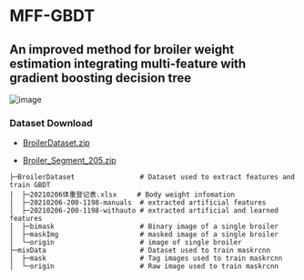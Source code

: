 # MFF-GBDT
## An improved method for broiler weight estimation integrating multi-feature with gradient boosting decision tree

![image](https://user-images.githubusercontent.com/50978393/219844459-653e72f3-413f-4001-b659-a44b1f1a791a.png)

### Dataset Download
- [BroilerDataset.zip](https://pan.baidu.com/s/1B2Amc51YuSQZ26j7ve92uw?pwd=bbu6 )

- [Broiler_Segment_205.zip](https://pan.baidu.com/s/1UUoFQDt4Px4VUY3Jq4-MeA?pwd=tt7b)
```
├─BroilerDataset                # Dataset used to extract features and train GBDT
|  ├─20210206体重登记表.xlsx     # Body weight infomation
│  ├─20210206-200-1198-manuals  # extracted artificial features
│  ├─20210206-200-1198-withauto # extracted artificial and learned features
│  ├─bimask                     # Binary image of a single broiler
│  ├─maskImg                    # masked image of a single broiler
│  └─origin                     # image of single broiler
├─mixData                       # Dataset used to train maskrcnn
│  ├─mask                       # Tag images used to train maskrcnn
│  └─origin                     # Raw image used to train maskrcnn
```
